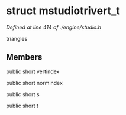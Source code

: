 # struct mstudiotrivert_t

*Defined at line 414 of ./engine/studio.h*

 triangles



## Members

public short vertindex

public short normindex

public short s

public short t



